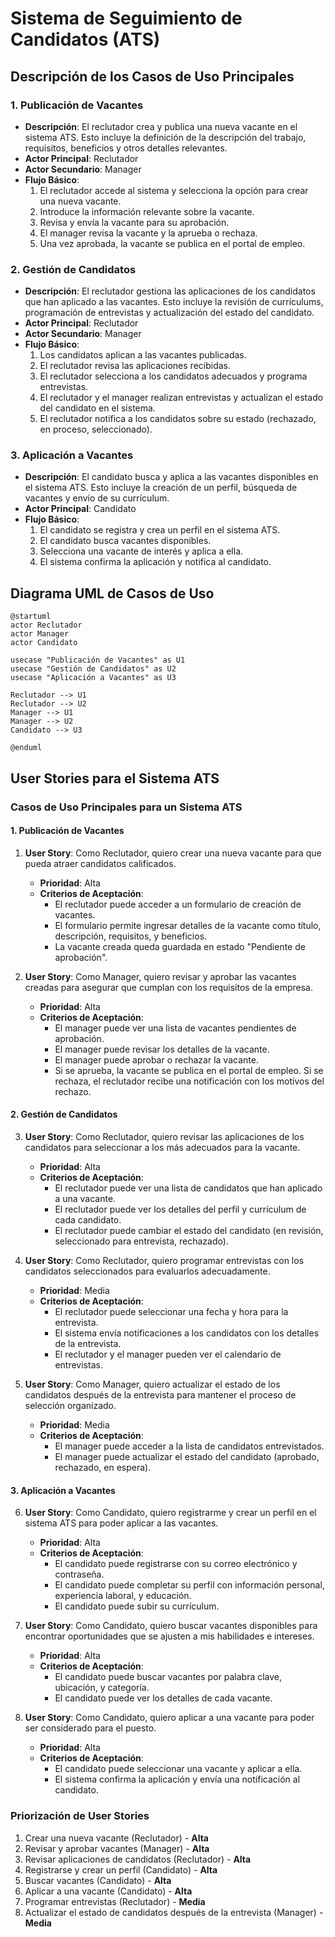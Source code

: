 
# Sistema de Seguimiento de Candidatos (ATS)

## Descripción de los Casos de Uso Principales

### 1. Publicación de Vacantes
- **Descripción**: El reclutador crea y publica una nueva vacante en el sistema ATS. Esto incluye la definición de la descripción del trabajo, requisitos, beneficios y otros detalles relevantes.
- **Actor Principal**: Reclutador
- **Actor Secundario**: Manager
- **Flujo Básico**:
  1. El reclutador accede al sistema y selecciona la opción para crear una nueva vacante.
  2. Introduce la información relevante sobre la vacante.
  3. Revisa y envía la vacante para su aprobación.
  4. El manager revisa la vacante y la aprueba o rechaza.
  5. Una vez aprobada, la vacante se publica en el portal de empleo.

### 2. Gestión de Candidatos
- **Descripción**: El reclutador gestiona las aplicaciones de los candidatos que han aplicado a las vacantes. Esto incluye la revisión de currículums, programación de entrevistas y actualización del estado del candidato.
- **Actor Principal**: Reclutador
- **Actor Secundario**: Manager
- **Flujo Básico**:
  1. Los candidatos aplican a las vacantes publicadas.
  2. El reclutador revisa las aplicaciones recibidas.
  3. El reclutador selecciona a los candidatos adecuados y programa entrevistas.
  4. El reclutador y el manager realizan entrevistas y actualizan el estado del candidato en el sistema.
  5. El reclutador notifica a los candidatos sobre su estado (rechazado, en proceso, seleccionado).

### 3. Aplicación a Vacantes
- **Descripción**: El candidato busca y aplica a las vacantes disponibles en el sistema ATS. Esto incluye la creación de un perfil, búsqueda de vacantes y envío de su currículum.
- **Actor Principal**: Candidato
- **Flujo Básico**:
  1. El candidato se registra y crea un perfil en el sistema ATS.
  2. El candidato busca vacantes disponibles.
  3. Selecciona una vacante de interés y aplica a ella.
  4. El sistema confirma la aplicación y notifica al candidato.

## Diagrama UML de Casos de Uso

```plantuml
@startuml
actor Reclutador
actor Manager
actor Candidato

usecase "Publicación de Vacantes" as U1
usecase "Gestión de Candidatos" as U2
usecase "Aplicación a Vacantes" as U3

Reclutador --> U1
Reclutador --> U2
Manager --> U1
Manager --> U2
Candidato --> U3

@enduml
```

## User Stories para el Sistema ATS

### Casos de Uso Principales para un Sistema ATS

#### 1. Publicación de Vacantes
1. **User Story**: Como Reclutador, quiero crear una nueva vacante para que pueda atraer candidatos calificados.
   - **Prioridad**: Alta
   - **Criterios de Aceptación**:
     - El reclutador puede acceder a un formulario de creación de vacantes.
     - El formulario permite ingresar detalles de la vacante como título, descripción, requisitos, y beneficios.
     - La vacante creada queda guardada en estado "Pendiente de aprobación".

2. **User Story**: Como Manager, quiero revisar y aprobar las vacantes creadas para asegurar que cumplan con los requisitos de la empresa.
   - **Prioridad**: Alta
   - **Criterios de Aceptación**:
     - El manager puede ver una lista de vacantes pendientes de aprobación.
     - El manager puede revisar los detalles de la vacante.
     - El manager puede aprobar o rechazar la vacante.
     - Si se aprueba, la vacante se publica en el portal de empleo. Si se rechaza, el reclutador recibe una notificación con los motivos del rechazo.

#### 2. Gestión de Candidatos
3. **User Story**: Como Reclutador, quiero revisar las aplicaciones de los candidatos para seleccionar a los más adecuados para la vacante.
   - **Prioridad**: Alta
   - **Criterios de Aceptación**:
     - El reclutador puede ver una lista de candidatos que han aplicado a una vacante.
     - El reclutador puede ver los detalles del perfil y currículum de cada candidato.
     - El reclutador puede cambiar el estado del candidato (en revisión, seleccionado para entrevista, rechazado).

4. **User Story**: Como Reclutador, quiero programar entrevistas con los candidatos seleccionados para evaluarlos adecuadamente.
   - **Prioridad**: Media
   - **Criterios de Aceptación**:
     - El reclutador puede seleccionar una fecha y hora para la entrevista.
     - El sistema envía notificaciones a los candidatos con los detalles de la entrevista.
     - El reclutador y el manager pueden ver el calendario de entrevistas.

5. **User Story**: Como Manager, quiero actualizar el estado de los candidatos después de la entrevista para mantener el proceso de selección organizado.
   - **Prioridad**: Media
   - **Criterios de Aceptación**:
     - El manager puede acceder a la lista de candidatos entrevistados.
     - El manager puede actualizar el estado del candidato (aprobado, rechazado, en espera).

#### 3. Aplicación a Vacantes
6. **User Story**: Como Candidato, quiero registrarme y crear un perfil en el sistema ATS para poder aplicar a las vacantes.
   - **Prioridad**: Alta
   - **Criterios de Aceptación**:
     - El candidato puede registrarse con su correo electrónico y contraseña.
     - El candidato puede completar su perfil con información personal, experiencia laboral, y educación.
     - El candidato puede subir su currículum.

7. **User Story**: Como Candidato, quiero buscar vacantes disponibles para encontrar oportunidades que se ajusten a mis habilidades e intereses.
   - **Prioridad**: Alta
   - **Criterios de Aceptación**:
     - El candidato puede buscar vacantes por palabra clave, ubicación, y categoría.
     - El candidato puede ver los detalles de cada vacante.

8. **User Story**: Como Candidato, quiero aplicar a una vacante para poder ser considerado para el puesto.
   - **Prioridad**: Alta
   - **Criterios de Aceptación**:
     - El candidato puede seleccionar una vacante y aplicar a ella.
     - El sistema confirma la aplicación y envía una notificación al candidato.

### Priorización de User Stories

1. Crear una nueva vacante (Reclutador) - **Alta**
2. Revisar y aprobar vacantes (Manager) - **Alta**
3. Revisar aplicaciones de candidatos (Reclutador) - **Alta**
4. Registrarse y crear un perfil (Candidato) - **Alta**
5. Buscar vacantes (Candidato) - **Alta**
6. Aplicar a una vacante (Candidato) - **Alta**
7. Programar entrevistas (Reclutador) - **Media**
8. Actualizar el estado de candidatos después de la entrevista (Manager) - **Media**
